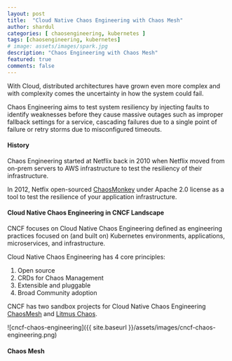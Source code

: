 ```yaml
---
layout: post
title:  "Cloud Native Chaos Engineering with Chaos Mesh"
author: shardul
categories: [ chaosengineering, kubernetes ]
tags: [chaosengineering, kubernetes]
# image: assets/images/spark.jpg
description: "Chaos Engineering with Chaos Mesh"
featured: true
comments: false
---
```


With Cloud, distributed architectures have grown even more complex and with complexity comes the uncertainty in how the system could fail.

Chaos Engineering aims to test system resiliency by injecting faults to identify weaknesses before they cause massive outages such as improper fallback settings for a service, cascading failures due to a single point of failure or retry storms due to misconfigured timeouts.


#### History

Chaos Engineering started at Netflix back in 2010 when Netflix moved from on-prem servers to AWS infrastructure to test the resiliency of their infrastructure. 

In 2012, Netfix open-sourced [ChaosMonkey](https://github.com/Netflix/chaosmonkey) under Apache 2.0 license as a tool to test the resilience of your application infrastructure. 


#### Cloud Native Chaos Engineering in CNCF Landscape

CNCF focuses on Cloud Native Chaos Engineering defined as engineering practices focused on (and built on) Kubernetes environments, applications, microservices, and infrastructure.

Cloud Native Chaos Engineering has 4 core principles:
1. Open source
2. CRDs for Chaos Management 
3. Extensible and pluggable
4. Broad Community adoption


CNCF has two sandbox projects for Cloud Native Chaos Engineering [ChaosMesh](https://github.com/chaos-mesh/chaos-mesh) and [Litmus Chaos](https://github.com/litmuschaos/litmus).


![cncf-chaos-engineering]({{ site.baseurl }}/assets/images/cncf-chaos-engineering.png)


#### Chaos Mesh


